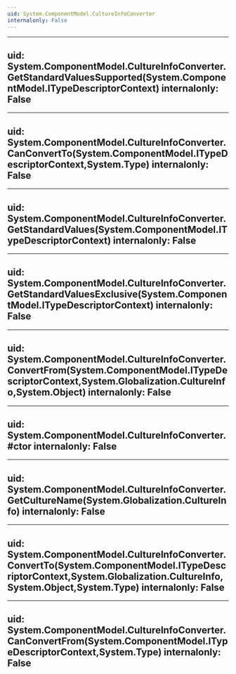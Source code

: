 ```yaml
---
uid: System.ComponentModel.CultureInfoConverter
internalonly: False
---
```


---
uid: System.ComponentModel.CultureInfoConverter.GetStandardValuesSupported(System.ComponentModel.ITypeDescriptorContext)
internalonly: False
---

---
uid: System.ComponentModel.CultureInfoConverter.CanConvertTo(System.ComponentModel.ITypeDescriptorContext,System.Type)
internalonly: False
---

---
uid: System.ComponentModel.CultureInfoConverter.GetStandardValues(System.ComponentModel.ITypeDescriptorContext)
internalonly: False
---

---
uid: System.ComponentModel.CultureInfoConverter.GetStandardValuesExclusive(System.ComponentModel.ITypeDescriptorContext)
internalonly: False
---

---
uid: System.ComponentModel.CultureInfoConverter.ConvertFrom(System.ComponentModel.ITypeDescriptorContext,System.Globalization.CultureInfo,System.Object)
internalonly: False
---

---
uid: System.ComponentModel.CultureInfoConverter.#ctor
internalonly: False
---

---
uid: System.ComponentModel.CultureInfoConverter.GetCultureName(System.Globalization.CultureInfo)
internalonly: False
---

---
uid: System.ComponentModel.CultureInfoConverter.ConvertTo(System.ComponentModel.ITypeDescriptorContext,System.Globalization.CultureInfo,System.Object,System.Type)
internalonly: False
---

---
uid: System.ComponentModel.CultureInfoConverter.CanConvertFrom(System.ComponentModel.ITypeDescriptorContext,System.Type)
internalonly: False
---
